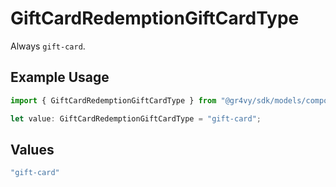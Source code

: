 # GiftCardRedemptionGiftCardType

Always `gift-card`.

## Example Usage

```typescript
import { GiftCardRedemptionGiftCardType } from "@gr4vy/sdk/models/components";

let value: GiftCardRedemptionGiftCardType = "gift-card";
```

## Values

```typescript
"gift-card"
```